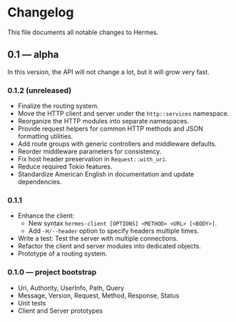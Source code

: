 # Changelog

This file documents all notable changes to Hermes.

## 0.1 — alpha

In this version, the API will not change a lot, but it will grow very fast.

### 0.1.2 (unreleased)

* Finalize the routing system.
* Move the HTTP client and server under the `http::services` namespace.
* Reorganize the HTTP modules into separate namespaces.
* Provide request helpers for common HTTP methods and JSON formatting utilities.
* Add route groups with generic controllers and middleware defaults.
* Reorder middleware parameters for consistency.
* Fix host header preservation in `Request::with_uri`.
* Reduce required Tokio features.
* Standardize American English in documentation and update dependencies.

### 0.1.1

* Enhance the client:
  - New syntax `hermes-client [OPTIONS] <METHOD> <URL> [<BODY>]`.
  - Add `-H/--header` option to specify headers multiple times.
* Write a test: Test the server with multiple connections.
* Refactor the client and server modules into dedicated objects.
* Prototype of a routing system.


### 0.1.0 — project bootstrap

* Uri, Authority, UserInfo, Path, Query
* Message, Version, Request, Method, Response, Status
* Unit tests
* Client and Server prototypes
